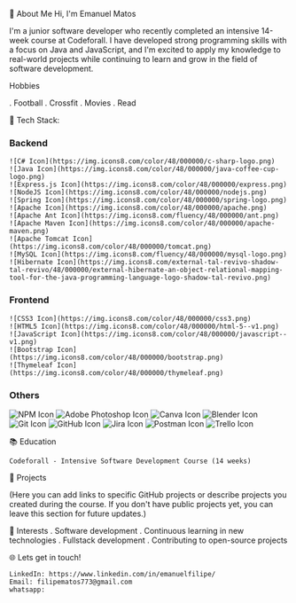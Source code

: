 💫 About Me
 Hi, I'm Emanuel Matos

I'm a junior software developer who recently completed an intensive 14-week course at Codeforall. I have developed strong programming skills with a focus on Java and JavaScript, and I'm excited to apply my knowledge to real-world projects while continuing to learn and grow in the field of software development.

   Hobbies
   
. Football
. Crossfit
. Movies
. Read

🚀 Tech Stack:


   ### Backend

    ![C# Icon](https://img.icons8.com/color/48/000000/c-sharp-logo.png)
    ![Java Icon](https://img.icons8.com/color/48/000000/java-coffee-cup-logo.png)
    ![Express.js Icon](https://img.icons8.com/color/48/000000/express.png)
    ![NodeJS Icon](https://img.icons8.com/color/48/000000/nodejs.png)
    ![Spring Icon](https://img.icons8.com/color/48/000000/spring-logo.png)
    ![Apache Icon](https://img.icons8.com/color/48/000000/apache.png)
    ![Apache Ant Icon](https://img.icons8.com/fluency/48/000000/ant.png)
    ![Apache Maven Icon](https://img.icons8.com/color/48/000000/apache-maven.png)
    ![Apache Tomcat Icon](https://img.icons8.com/color/48/000000/tomcat.png)
    ![MySQL Icon](https://img.icons8.com/fluency/48/000000/mysql-logo.png)
    ![Hibernate Icon](https://img.icons8.com/external-tal-revivo-shadow-tal-revivo/48/000000/external-hibernate-an-object-relational-mapping-tool-for-the-java-programming-language-logo-shadow-tal-revivo.png)

   ### Frontend

    ![CSS3 Icon](https://img.icons8.com/color/48/000000/css3.png)
    ![HTML5 Icon](https://img.icons8.com/color/48/000000/html-5--v1.png)
    ![JavaScript Icon](https://img.icons8.com/color/48/000000/javascript--v1.png)
    ![Bootstrap Icon](https://img.icons8.com/color/48/000000/bootstrap.png)
    ![Thymeleaf Icon](https://img.icons8.com/color/48/000000/thymeleaf.png)

  ### Others

   ![NPM Icon](https://img.icons8.com/color/48/000000/npm.png)
   ![Adobe Photoshop Icon](https://img.icons8.com/color/48/000000/adobe-photoshop--v1.png)
   ![Canva Icon](https://img.icons8.com/fluency/48/000000/canva.png)
   ![Blender Icon](https://img.icons8.com/color/48/000000/blender-3d.png)
   ![Git Icon](https://img.icons8.com/color/48/000000/git.png)
   ![GitHub Icon](https://img.icons8.com/fluency/48/000000/github.png)
   ![Jira Icon](https://img.icons8.com/color/48/000000/jira.png)
   ![Postman Icon](https://img.icons8.com/fluency/48/000000/postman-api.png)
   ![Trello Icon](https://img.icons8.com/color/48/000000/trello.png)


  📚 Education

    Codeforall - Intensive Software Development Course (14 weeks)


🌟 Projects

(Here you can add links to specific GitHub projects or describe projects you created during the course. If you don't have public projects yet, you can leave this section for future updates.)


🎯 Interests
    . Software development
    . Continuous learning in new technologies
    . Fullstack development 
    . Contributing to open-source projects

🌐 Lets get in touch!

    LinkedIn: https://www.linkedin.com/in/emanuelfilipe/
    Email: filipematos773@gmail.com
    whatsapp:








